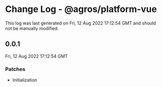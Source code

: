 # Change Log - @agros/platform-vue

This log was last generated on Fri, 12 Aug 2022 17:12:54 GMT and should not be manually modified.

## 0.0.1
Fri, 12 Aug 2022 17:12:54 GMT

### Patches

- Initialization

